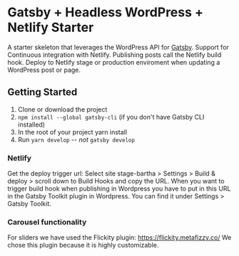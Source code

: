 # Gatsby + Headless WordPress + Netlify Starter

A starter skeleton that leverages the WordPress API for [Gatsby](https://github.com/gatsbyjs/gatsby/). Support for Continuous integration with Netlify. Publishing posts call the Netlify build hook. Deploy to Netlify stage or production enviroment when updating a WordPress post or page.

## Getting Started
1. Clone or download the project
2. `npm install --global gatsby-cli` (if you don't have Gatsby CLI installed)
3. In the root of your project yarn install
4. Run `yarn develop` -- _not_ `gatsby develop`

### Netlify
Get the deploy trigger url:
Select site stage-bartha > Settings > Build & deploy > scroll down to Build Hooks and copy the URL.
When you want to trigger build hook when publishing in Wordpress you have to put in this URL in the Gatsby Toolkit plugin in Wordpress. You can find it under Settings > Gatsby Toolkit.

### Carousel functionality
For sliders we have used the Flickity plugin: https://flickity.metafizzy.co/
We chose this plugin because it is highly customizable.

